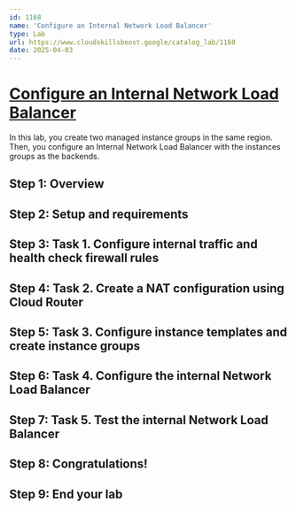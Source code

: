 ```yaml
---
id: 1168
name: 'Configure an Internal Network Load Balancer'
type: Lab
url: https://www.cloudskillsboost.google/catalog_lab/1168
date: 2025-04-03
---
```


# [Configure an Internal Network Load Balancer](https://www.cloudskillsboost.google/catalog_lab/1168)

In this lab, you create two managed instance groups in the same region. Then, you configure an Internal Network Load Balancer with the instances groups as the backends.

## Step 1: Overview

## Step 2: Setup and requirements

## Step 3: Task 1. Configure internal traffic and health check firewall rules

## Step 4: Task 2. Create a NAT configuration using Cloud Router

## Step 5: Task 3. Configure instance templates and create instance groups

## Step 6: Task 4. Configure the internal Network Load Balancer

## Step 7: Task 5. Test the internal Network Load Balancer

## Step 8: Congratulations!

## Step 9: End your lab

